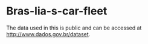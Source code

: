 # Bras-lia-s-car-fleet
The data used in this is public and can be accessed at http://www.dados.gov.br/dataset.
